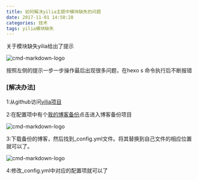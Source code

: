```yaml
---
title: 如何解决yilia主题中模块缺失的问题
date: 2017-11-01 14:50:28
categories: 技术
tags: yilia模块缺失
---
```


关于模块缺失yilia给出了提示


![cmd-markdown-logo](http://wx3.sinaimg.cn/mw690/7f990c79ly1fl2m4sounxj20wt0j6ai8.jpg)

按照左侧的提示一步一步操作最后出现很多问题，在hexo s 命令执行后不断报错

### **[解决办法]**
 1:从github访问[yilia项目](https://github.com/litten/hexo-theme-yilia)

 2:在配置项中有个[我的博客备份](http://wx1.sinaimg.cn/mw690/7f990c79ly1fl2mch3760j20sz0j9gm1.jpg)点击进入博客备份项目

 ![cmd-markdown-logo](http://wx1.sinaimg.cn/mw690/7f990c79ly1fl2mch3760j20sz0j9gm1.jpg)

 3:下载备份的博客，然后找到_config.yml文件。将其替换到自己文件的相应位置就可以了。

 ![cmd-markdown-logo](http://wx4.sinaimg.cn/mw690/7f990c79ly1fl2n9076syj20so0ibt9e.jpg)



 4:修改_config.yml中对应的配置项就可以了
